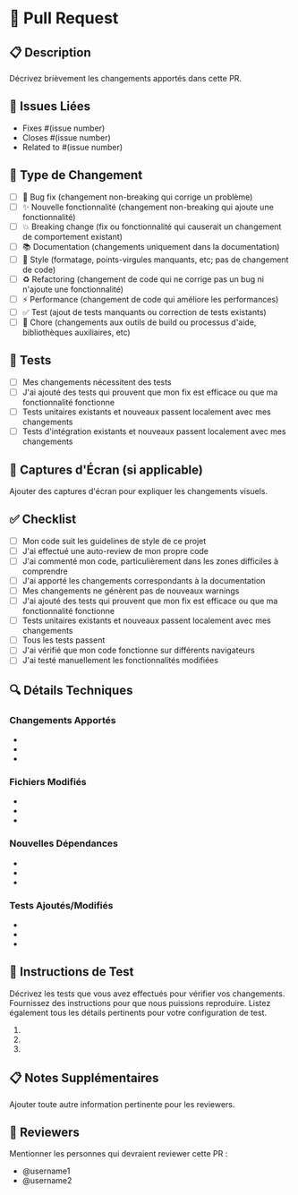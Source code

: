 # 🔄 Pull Request

## 📋 Description

Décrivez brièvement les changements apportés dans cette PR.

## 🔗 Issues Liées

- Fixes #(issue number)
- Closes #(issue number)
- Related to #(issue number)

## 🧪 Type de Changement

- [ ] 🐛 Bug fix (changement non-breaking qui corrige un problème)
- [ ] ✨ Nouvelle fonctionnalité (changement non-breaking qui ajoute une fonctionnalité)
- [ ] 💥 Breaking change (fix ou fonctionnalité qui causerait un changement de comportement existant)
- [ ] 📚 Documentation (changements uniquement dans la documentation)
- [ ] 🎨 Style (formatage, points-virgules manquants, etc; pas de changement de code)
- [ ] ♻️ Refactoring (changement de code qui ne corrige pas un bug ni n'ajoute une fonctionnalité)
- [ ] ⚡ Performance (changement de code qui améliore les performances)
- [ ] ✅ Test (ajout de tests manquants ou correction de tests existants)
- [ ] 🔧 Chore (changements aux outils de build ou processus d'aide, bibliothèques auxiliaires, etc)

## 🧪 Tests

- [ ] Mes changements nécessitent des tests
- [ ] J'ai ajouté des tests qui prouvent que mon fix est efficace ou que ma fonctionnalité fonctionne
- [ ] Tests unitaires existants et nouveaux passent localement avec mes changements
- [ ] Tests d'intégration existants et nouveaux passent localement avec mes changements

## 📸 Captures d'Écran (si applicable)

Ajouter des captures d'écran pour expliquer les changements visuels.

## ✅ Checklist

- [ ] Mon code suit les guidelines de style de ce projet
- [ ] J'ai effectué une auto-review de mon propre code
- [ ] J'ai commenté mon code, particulièrement dans les zones difficiles à comprendre
- [ ] J'ai apporté les changements correspondants à la documentation
- [ ] Mes changements ne génèrent pas de nouveaux warnings
- [ ] J'ai ajouté des tests qui prouvent que mon fix est efficace ou que ma fonctionnalité fonctionne
- [ ] Tests unitaires existants et nouveaux passent localement avec mes changements
- [ ] Tous les tests passent
- [ ] J'ai vérifié que mon code fonctionne sur différents navigateurs
- [ ] J'ai testé manuellement les fonctionnalités modifiées

## 🔍 Détails Techniques

### Changements Apportés
- 
- 
- 

### Fichiers Modifiés
- 
- 
- 

### Nouvelles Dépendances
- 
- 
- 

### Tests Ajoutés/Modifiés
- 
- 
- 

## 🚀 Instructions de Test

Décrivez les tests que vous avez effectués pour vérifier vos changements. Fournissez des instructions pour que nous puissions reproduire. Listez également tous les détails pertinents pour votre configuration de test.

1. 
2. 
3. 

## 📋 Notes Supplémentaires

Ajouter toute autre information pertinente pour les reviewers.

## 👥 Reviewers

Mentionner les personnes qui devraient reviewer cette PR :
- @username1
- @username2

